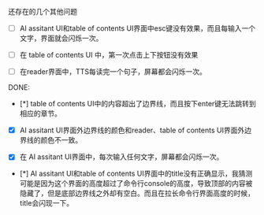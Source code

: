 还存在的几个其他问题

- [ ] AI assitant UI和table of contents UI界面中esc键没有效果，而且每输入一个文字，界面就会闪烁一次。

- [ ] 在 table of contents UI 中，第一次点击上下按钮没有效果

- [ ] 在reader界面中，TTS每读完一个句子，屏幕都会闪烁一次。



DONE:

- [*] table of contents UI中的内容超出了边界线，而且按下enter键无法跳转到相应的章节。

- [x] AI assitant UI界面外边界线的颜色和reader、table of contents UI界面外边界线的颜色不一致。

- [x] 在 AI assitant UI界面中，每次输入任何文字，屏幕都会闪烁一次。

- [*] AI assitant UI和table of contents UI界面中的title没有正确显示，我猜测可能是因为这个界面的高度超过了命令行console的高度，导致顶部的内容被隐藏了，但是底部边界线之外却有空白。而且在拉长命令行界面高度的时候，title会闪现一下。
